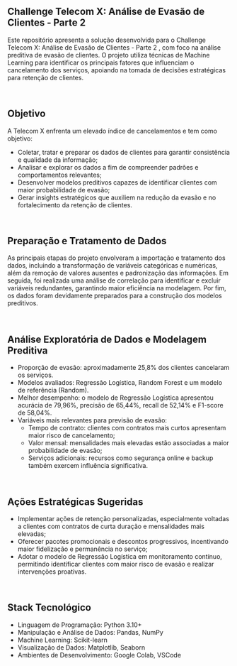 ## Challenge Telecom X: Análise de Evasão de Clientes - Parte 2

Este repositório apresenta a solução desenvolvida para o Challenge Telecom X: Análise de Evasão de Clientes - Parte 2 , com foco na análise preditiva de evasão de clientes. O projeto utiliza técnicas de Machine Learning para identificar os principais fatores que influenciam o cancelamento dos serviços, apoiando na tomada de decisões estratégicas para retenção de clientes.

<br/>

## Objetivo

A Telecom X enfrenta um elevado índice de cancelamentos e tem como objetivo:

- Coletar, tratar e preparar os dados de clientes para garantir consistência e qualidade da informação;
- Analisar e explorar os dados a fim de compreender padrões e comportamentos relevantes;
- Desenvolver modelos preditivos capazes de identificar clientes com maior probabilidade de evasão;
- Gerar insights estratégicos que auxiliem na redução da evasão e no fortalecimento da retenção de clientes.

<br/>

## Preparação e Tratamento de Dados

As principais etapas do projeto envolveram a importação e tratamento dos dados, incluindo a transformação de variáveis categóricas e numéricas, além da remoção de valores ausentes e padronização das informações. Em seguida, foi realizada uma análise de correlação para identificar e excluir variáveis redundantes, garantindo maior eficiência na modelagem. Por fim, os dados foram devidamente preparados para a construção dos modelos preditivos.

<br/>

## Análise Exploratória de Dados e Modelagem Preditiva

- Proporção de evasão: aproximadamente 25,8% dos clientes cancelaram os serviços.
- Modelos avaliados: Regressão Logística, Random Forest e um modelo de referência (Random).
- Melhor desempenho: o modelo de Regressão Logística apresentou acurácia de 79,96%, precisão de 65,44%, recall de 52,14% e F1-score de 58,04%.
- Variáveis mais relevantes para previsão de evasão:
  - Tempo de contrato: clientes com contratos mais curtos apresentam maior risco de cancelamento;
  - Valor mensal: mensalidades mais elevadas estão associadas a maior probabilidade de evasão;
  - Serviços adicionais: recursos como segurança online e backup também exercem influência significativa.

<br/>

## Ações Estratégicas Sugeridas

- Implementar ações de retenção personalizadas, especialmente voltadas a clientes com contratos de curta duração e mensalidades mais elevadas;
- Oferecer pacotes promocionais e descontos progressivos, incentivando maior fidelização e permanência no serviço;
- Adotar o modelo de Regressão Logística em monitoramento contínuo, permitindo identificar clientes com maior risco de evasão e realizar intervenções proativas.

<br/>

## Stack Tecnológico

- Linguagem de Programação: Python 3.10+
- Manipulação e Análise de Dados: Pandas, NumPy
- Machine Learning: Scikit-learn
- Visualização de Dados: Matplotlib, Seaborn
- Ambientes de Desenvolvimento: Google Colab, VSCode

